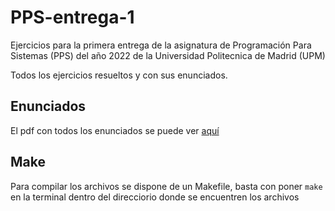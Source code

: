 # PPS-entrega-1
Ejercicios para la primera entrega de la asignatura de Programación Para Sistemas (PPS) del año 2022 de la Universidad Politecnica de Madrid (UPM)

Todos los ejercicios resueltos y con sus enunciados.

## Enunciados
El pdf con todos los enunciados se puede ver [aquí](https://github.com/aleexnager/PPS-entrega-1/blob/main/Entrega%201%20-%20Ejercicios%20Prácticos%20C%20PPS%202022_2023.pdf)

## Make
Para compilar los archivos se dispone de un Makefile, basta con poner `make` en la terminal dentro del direcciorio donde se encuentren los archivos
